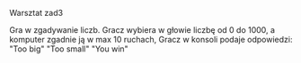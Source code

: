 Warsztat zad3

Gra w zgadywanie liczb.
Gracz wybiera w głowie liczbę od 0 do 1000, a komputer zgadnie ją w max 10 ruchach, 
Gracz w konsoli podaje odpowiedzi: "Too big" "Too small" "You win"
